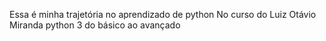 Essa é minha trajetória no aprendizado de python
No curso do Luiz Otávio Miranda python 3 do básico ao avançado
